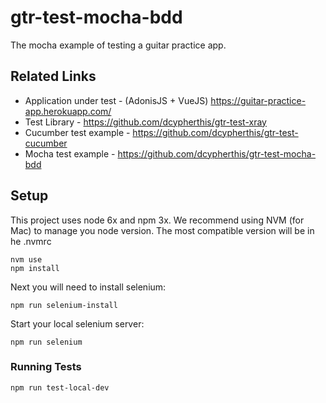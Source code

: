 # gtr-test-mocha-bdd

The mocha example of testing a guitar practice app.

## Related Links

- Application under test - (AdonisJS + VueJS) https://guitar-practice-app.herokuapp.com/
- Test Library - https://github.com/dcypherthis/gtr-test-xray
- Cucumber test example - https://github.com/dcypherthis/gtr-test-cucumber
- Mocha test example - https://github.com/dcypherthis/gtr-test-mocha-bdd

## Setup

This project uses node 6x and npm 3x.  We recommend using NVM (for Mac) to manage
you node version. The most compatible version will be in he .nvmrc

```
nvm use
npm install
```

Next you will need to install selenium:
```
npm run selenium-install
```
Start your local selenium server:
```
npm run selenium
```

### Running Tests

```
npm run test-local-dev
```

